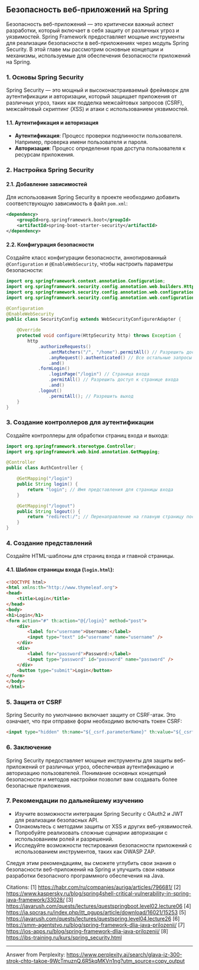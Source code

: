 ## Безопасность веб-приложений на Spring

Безопасность веб-приложений — это критически важный аспект разработки, который включает в себя защиту от различных угроз и уязвимостей. Spring Framework предоставляет мощные инструменты для реализации безопасности в веб-приложениях через модуль Spring Security. В этой главе мы рассмотрим основные концепции и механизмы, используемые для обеспечения безопасности приложений на Spring.

### 1. Основы Spring Security

Spring Security — это мощный и высоконастраиваемый фреймворк для аутентификации и авторизации, который защищает приложения от различных угроз, таких как подделка межсайтовых запросов (CSRF), межсайтовый скриптинг (XSS) и атаки с использованием уязвимостей.

#### 1.1. Аутентификация и авторизация

- **Аутентификация**: Процесс проверки подлинности пользователя. Например, проверка имени пользователя и пароля.
- **Авторизация**: Процесс определения прав доступа пользователя к ресурсам приложения.

### 2. Настройка Spring Security

#### 2.1. Добавление зависимостей

Для использования Spring Security в проекте необходимо добавить соответствующую зависимость в файл `pom.xml`:

```xml
<dependency>
    <groupId>org.springframework.boot</groupId>
    <artifactId>spring-boot-starter-security</artifactId>
</dependency>
```

#### 2.2. Конфигурация безопасности

Создайте класс конфигурации безопасности, аннотированный `@Configuration` и `@EnableWebSecurity`, чтобы настроить параметры безопасности:

```java
import org.springframework.context.annotation.Configuration;
import org.springframework.security.config.annotation.web.builders.HttpSecurity;
import org.springframework.security.config.annotation.web.configuration.EnableWebSecurity;
import org.springframework.security.config.annotation.web.configuration.WebSecurityConfigurerAdapter;

@Configuration
@EnableWebSecurity
public class SecurityConfig extends WebSecurityConfigurerAdapter {

    @Override
    protected void configure(HttpSecurity http) throws Exception {
        http
            .authorizeRequests()
                .antMatchers("/", "/home").permitAll() // Разрешить доступ к этим URL без аутентификации
                .anyRequest().authenticated() // Все остальные запросы требуют аутентификации
                .and()
            .formLogin()
                .loginPage("/login") // Страница входа
                .permitAll() // Разрешить доступ к странице входа
                .and()
            .logout()
                .permitAll(); // Разрешить выход
    }
}
```

### 3. Создание контроллеров для аутентификации

Создайте контроллеры для обработки страниц входа и выхода:

```java
import org.springframework.stereotype.Controller;
import org.springframework.web.bind.annotation.GetMapping;

@Controller
public class AuthController {

    @GetMapping("/login")
    public String login() {
        return "login"; // Имя представления для страницы входа
    }

    @GetMapping("/logout")
    public String logout() {
        return "redirect:/"; // Перенаправление на главную страницу после выхода
    }
}
```

### 4. Создание представлений

Создайте HTML-шаблоны для страниц входа и главной страницы.

#### 4.1. Шаблон страницы входа (`login.html`):

```html
<!DOCTYPE html>
<html xmlns:th="http://www.thymeleaf.org">
<head>
    <title>Login</title>
</head>
<body>
<h1>Login</h1>
<form action="#" th:action="@{/login}" method="post">
    <div>
        <label for="username">Username:</label>
        <input type="text" id="username" name="username" />
    </div>
    <div>
        <label for="password">Password:</label>
        <input type="password" id="password" name="password" />
    </div>
    <button type="submit">Login</button>
</form>
</body>
</html>
```

### 5. Защита от CSRF

Spring Security по умолчанию включает защиту от CSRF-атак. Это означает, что при отправке форм необходимо включать токен CSRF:

```html
<input type="hidden" th:name="${_csrf.parameterName}" th:value="${_csrf.token}"/>
```

### 6. Заключение

Spring Security предоставляет мощные инструменты для защиты веб-приложений от различных угроз, обеспечивая аутентификацию и авторизацию пользователей. Понимание основных концепций безопасности и методов настройки позволит вам создавать более безопасные приложения.

### 7. Рекомендации по дальнейшему изучению

- Изучите возможности интеграции Spring Security с OAuth2 и JWT для реализации безопасных API.
- Ознакомьтесь с методами защиты от XSS и других веб-уязвимостей.
- Попробуйте реализовать сложные сценарии авторизации с использованием ролей и разрешений.
- Исследуйте возможности тестирования безопасности приложений с использованием инструментов, таких как OWASP ZAP.

Следуя этим рекомендациям, вы сможете углубить свои знания о безопасности веб-приложений на Spring и улучшить свои навыки разработки безопасного программного обеспечения на Java.

Citations:
[1] https://habr.com/ru/companies/auriga/articles/796681/
[2] https://www.kaspersky.ru/blog/spring4shell-critical-vulnerability-in-spring-java-framework/33028/
[3] https://javarush.com/quests/lectures/questspringboot.level02.lecture06
[4] https://ia.spcras.ru/index.php/itt_pgups/article/download/16021/15253
[5] https://javarush.com/quests/lectures/questspring.level04.lecture26
[6] https://smm-agentstvo.ru/blog/spring-framework-dlia-java-prilozenii/
[7] https://ios-apps.ru/blog/spring-framework-dlia-java-prilozenii/
[8] https://ibs-training.ru/kurs/spring_security.html

---
Answer from Perplexity: https://www.perplexity.ai/search/glava-iz-300-strok-chto-takoe-9WcTmuznQ.6R5kqMKVn1ng?utm_source=copy_output
